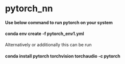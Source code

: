 # pytorch_nn

#### Use below command to run pytorch on your system
#### conda env create -f pytorch_env1.yml
Alternatively or additionally this can be run

#### conda install pytorch torchvision torchaudio -c pytorch
